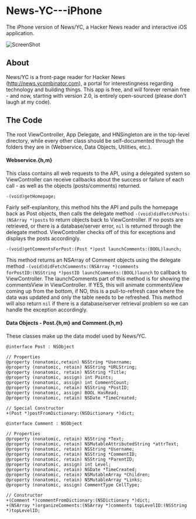 News-YC---iPhone
================

The iPhone version of News/YC, a Hacker News reader and interactive iOS application. 

![ScreenShot](https://github.com/bennyguitar/News-YC---iPhone/master/screens.png)

## About ##

News/YC is a front-page reader for Hacker News (http://news.ycombinator.com), a portal for interestingness regarding technology and building things. This app is free, and will forever remain free - and now, starting with version 2.0, is entirely open-sourced (please don't laugh at my code).

## The Code ##

The root ViewController, App Delegate, and HNSingleton are in the top-level directory, while every other class should be self-documented through the folders they are in (Webservice, Data Objects, Utilities, etc.).

#### Webservice.{h,m} ####

This class contains all web requests to the API, using a delegated system so ViewController can receive callbacks about the success or failure of each call - as well as the objects (posts/comments) returned.

```objc
-(void)getHomepage;
```

Fairly self-explanitory, this method hits the API and pulls the homepage back as Post objects, then calls the delegate method <code>-(void)didFetchPosts:(NSArray *)posts</code> to return objects back to ViewController. If no posts are retrieved, or there is a database/server error, <code>nil</code> is returned through the delegate method. ViewController checks off of this for exceptions and displays the posts accordingly.

```objc
-(void)getCommentsForPost:(Post *)post launchComments:(BOOL)launch;
```

This method returns an NSArray of Comment objects using the delegate method <code>-(void)didFetchComments:(NSArray *)comments forPostID:(NSString *)postID launchComments:(BOOL)launch</code> to callback to ViewController. The launchComments part of this method is for showing the commentsView in ViewController. If YES, this will animate commentsView coming up from the bottom, if NO, this is a pull-to-refresh case where the data was updated and only the table needs to be refreshed. This method will also return <code>nil</code> if there is a database/server retrieval problem so we can handle the exception accordingly.

#### Data Objects - Post.{h,m} and Comment.{h,m} ####

These classes make up the data model used by News/YC.

```objc
@interface Post : NSObject

// Properties
@property (nonatomic,retain) NSString *Username;
@property (nonatomic, retain) NSString *URLString;
@property (nonatomic, retain) NSString *Title;
@property (nonatomic, assign) int Points;
@property (nonatomic, assign) int CommentCount;
@property (nonatomic, retain) NSString *PostID;
@property (nonatomic, assign) BOOL HasRead;
@property (nonatomic, retain) NSDate *TimeCreated;

// Special Constructor
+(Post *)postFromDictionary:(NSDictionary *)dict;
```

```objc
@interface Comment : NSObject

// Properties
@property (nonatomic, retain) NSString *Text;
@property (nonatomic, retain) NSMutableAttributedString *attrText;
@property (nonatomic, retain) NSString *Username;
@property (nonatomic, retain) NSString *CommentID;
@property (nonatomic, retain) NSString *ParentID;
@property (nonatomic, assign) int Level;
@property (nonatomic, retain) NSDate *TimeCreated;
@property (nonatomic, retain) NSMutableArray *Children;
@property (nonatomic, retain) NSMutableArray *Links;
@property (nonatomic, assign) CommentType CellType;

// Constructor
+(Comment *)commentFromDictionary:(NSDictionary *)dict;
+(NSArray *)organizeComments:(NSArray *)comments topLevelID:(NSString *)topLevelID;
```

